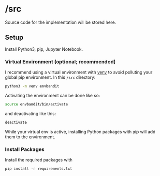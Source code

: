 # /src

Source code for the implementation will be stored here.

## Setup
Install Python3, pip, Jupyter Notebook. 

### Virtual Environment (optional; recommended)
I recommend using a virtual environment with [venv](https://docs.python.org/3/library/venv.html) to avoid polluting your global pip environment. 
In this `/src` directory:
```sh
python3 -m venv envbandit
```
Activating the environment can be done like so:
```sh
source envbandit/bin/activate
```
and deactivating like this:
```sh
deactivate
```

While your virtual env is active, installing Python packages with pip will add them to the environment.

### Install Packages
Install the required packages with 
```
pip install -r requirements.txt
```
